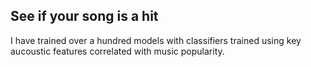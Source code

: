 ## See if your song is a hit

I have trained over a hundred models with classifiers trained using key aucoustic features correlated with music popularity.

